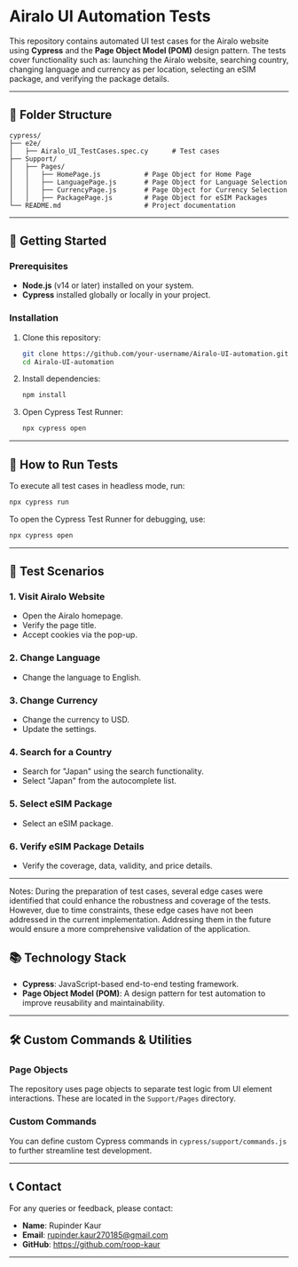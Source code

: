 
# Airalo UI Automation Tests

This repository contains automated UI test cases for the Airalo website using **Cypress** and the **Page Object Model (POM)** design pattern. The tests cover functionality such as: launching the Airalo website, searching country, changing language and currency as per location, selecting an eSIM package, and verifying the package details.

---

## 📂 Folder Structure

```
cypress/
├── e2e/
│   ├── Airalo_UI_TestCases.spec.cy      # Test cases
├── Support/
│   ├── Pages/
│   │   ├── HomePage.js           # Page Object for Home Page
│   │   ├── LanguagePage.js       # Page Object for Language Selection
│   │   ├── CurrencyPage.js       # Page Object for Currency Selection
│   │   ├── PackagePage.js        # Page Object for eSIM Packages
└── README.md                     # Project documentation
```

---

## 🚀 Getting Started

### Prerequisites

- **Node.js** (v14 or later) installed on your system.
- **Cypress** installed globally or locally in your project.

### Installation

1. Clone this repository:
   ```bash
   git clone https://github.com/your-username/Airalo-UI-automation.git
   cd Airalo-UI-automation
   ```

2. Install dependencies:
   ```bash
   npm install
   ```

3. Open Cypress Test Runner:
   ```bash
   npx cypress open
   ```

---

## 🔧 How to Run Tests

To execute all test cases in headless mode, run:

```bash
npx cypress run
```

To open the Cypress Test Runner for debugging, use:

```bash
npx cypress open
```

---

## 🧪 Test Scenarios

### 1. **Visit Airalo Website**
- Open the Airalo homepage.
- Verify the page title.
- Accept cookies via the pop-up.

### 2. **Change Language**
- Change the language to English.

### 3. **Change Currency**
- Change the currency to USD.
- Update the settings.

### 4. **Search for a Country**
- Search for "Japan" using the search functionality.
- Select "Japan" from the autocomplete list.

### 5. **Select eSIM Package**
- Select an eSIM package.

### 6. **Verify eSIM Package Details**

- Verify the coverage, data, validity, and price details.



---

Notes: During the preparation of test cases, several edge cases were identified that could enhance the robustness and coverage of the tests. However, due to time constraints, these edge cases have not been addressed in the current implementation. Addressing them in the future would ensure a more comprehensive validation of the application.

## 📚 Technology Stack

- **Cypress**: JavaScript-based end-to-end testing framework.
- **Page Object Model (POM)**: A design pattern for test automation to improve reusability and maintainability.

---

## 🛠 Custom Commands & Utilities

### Page Objects
The repository uses page objects to separate test logic from UI element interactions. These are located in the `Support/Pages` directory.

### Custom Commands
You can define custom Cypress commands in `cypress/support/commands.js` to further streamline test development.

---

## 📞 Contact

For any queries or feedback, please contact:

- **Name**: Rupinder Kaur
- **Email**: rupinder.kaur270185@gmail.com 
- **GitHub**: https://github.com/roop-kaur

---
